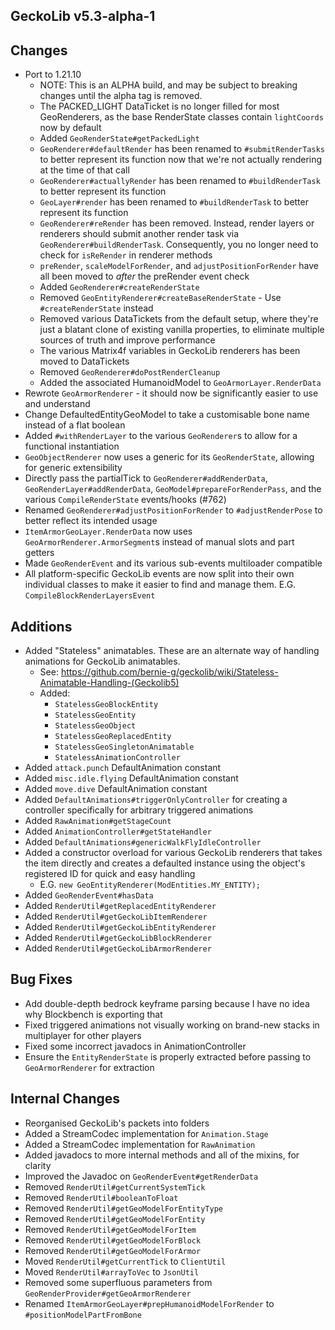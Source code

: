 ## GeckoLib v5.3-alpha-1

## Changes
* Port to 1.21.10
  * NOTE: This is an ALPHA build, and may be subject to breaking changes until the alpha tag is removed.
  * The PACKED_LIGHT DataTicket is no longer filled for most GeoRenderers, as the base RenderState classes contain `lightCoords` now by default
  * Added `GeoRenderState#getPackedLight`
  * `GeoRenderer#defaultRender` has been renamed to `#submitRenderTasks` to better represent its function now that we're not actually rendering at the time of that call
  * `GeoRenderer#actuallyRender` has been renamed to `#buildRenderTask` to better represent its function
  * `GeoLayer#render` has been renamed to `#buildRenderTask` to better represent its function
  * `GeoRenderer#reRender` has been removed. Instead, render layers or renderers should submit another render task via `GeoRenderer#buildRenderTask`. Consequently, you no longer need to check for `isReRender` in renderer methods
  * `preRender`, `scaleModelForRender`, and `adjustPositionForRender` have all been moved to _after_ the preRender event check
  * Added `GeoRenderer#createRenderState`
  * Removed `GeoEntityRenderer#createBaseRenderState` - Use `#createRenderState` instead 
  * Removed various DataTickets from the default setup, where they're just a blatant clone of existing vanilla properties, to eliminate multiple sources of truth and improve performance
  * The various Matrix4f variables in GeckoLib renderers has been moved to DataTickets
  * Removed `GeoRenderer#doPostRenderCleanup`
  * Added the associated HumanoidModel to `GeoArmorLayer.RenderData`
* Rewrote `GeoArmorRenderer` - it should now be significantly easier to use and understand
* Change DefaultedEntityGeoModel to take a customisable bone name instead of a flat boolean
* Added `#withRenderLayer` to the various `GeoRenderer`s to allow for a functional instantiation
* `GeoObjectRenderer` now uses a generic for its `GeoRenderState`, allowing for generic extensibility
* Directly pass the partialTick to `GeoRenderer#addRenderData`, `GeoRenderLayer#addRenderData`, `GeoModel#prepareForRenderPass`, and the various `CompileRenderState` events/hooks (#762)
* Renamed `GeoRenderer#adjustPositionForRender` to `#adjustRenderPose` to better reflect its intended usage
* `ItemArmorGeoLayer.RenderData` now uses `GeoArmorRenderer.ArmorSegment`s instead of manual slots and part getters
* Made `GeoRenderEvent` and its various sub-events multiloader compatible
* All platform-specific GeckoLib events are now split into their own individual classes to make it easier to find and manage them. E.G. `CompileBlockRenderLayersEvent`

## Additions
* Added "Stateless" animatables. These are an alternate way of handling animations for GeckoLib animatables.
  * See: https://github.com/bernie-g/geckolib/wiki/Stateless-Animatable-Handling-(Geckolib5)
  * Added:
    * `StatelessGeoBlockEntity`
    * `StatelessGeoEntity`
    * `StatelessGeoObject`
    * `StatelessGeoReplacedEntity`
    * `StatelessGeoSingletonAnimatable`
    * `StatelessAnimationController`
* Added `attack.punch` DefaultAnimation constant
* Added `misc.idle.flying` DefaultAnimation constant
* Added `move.dive` DefaultAnimation constant
* Added `DefaultAnimations#triggerOnlyController` for creating a controller specifically for arbitrary triggered animations
* Added `RawAnimation#getStageCount`
* Added `AnimationController#getStateHandler`
* Added `DefaultAnimations#genericWalkFlyIdleController`
* Added a constructor overload for various GeckoLib renderers that takes the item directly and creates a defaulted instance using the object's registered ID for quick and easy handling
    * E.G. `new GeoEntityRenderer(ModEntities.MY_ENTITY);`
* Added `GeoRenderEvent#hasData`
* Added `RenderUtil#getReplacedEntityRenderer`
* Added `RenderUtil#getGeckoLibItemRenderer`
* Added `RenderUtil#getGeckoLibEntityRenderer`
* Added `RenderUtil#getGeckoLibBlockRenderer`
* Added `RenderUtil#getGeckoLibArmorRenderer`

## Bug Fixes
* Add double-depth bedrock keyframe parsing because I have no idea why Blockbench is exporting that
* Fixed triggered animations not visually working on brand-new stacks in multiplayer for other players
* Fixed some incorrect javadocs in AnimationController
* Ensure the `EntityRenderState` is properly extracted before passing to `GeoArmorRenderer` for extraction

## Internal Changes
* Reorganised GeckoLib's packets into folders
* Added a StreamCodec implementation for `Animation.Stage`
* Added a StreamCodec implementation for `RawAnimation`
* Added javadocs to more internal methods and all of the mixins, for clarity
* Improved the Javadoc on `GeoRenderEvent#getRenderData`
* Removed `RenderUtil#getCurrentSystemTick`
* Removed `RenderUtil#booleanToFloat`
* Removed `RenderUtil#getGeoModelForEntityType`
* Removed `RenderUtil#getGeoModelForEntity`
* Removed `RenderUtil#getGeoModelForItem`
* Removed `RenderUtil#getGeoModelForBlock`
* Removed `RenderUtil#getGeoModelForArmor`
* Moved `RenderUtil#getCurrentTick` to `ClientUtil`
* Moved `RenderUtil#arrayToVec` to `JsonUtil`
* Removed some superfluous parameters from `GeoRenderProvider#getGeoArmorRenderer`
* Renamed `ItemArmorGeoLayer#prepHumanoidModelForRender` to `#positionModelPartFromBone`